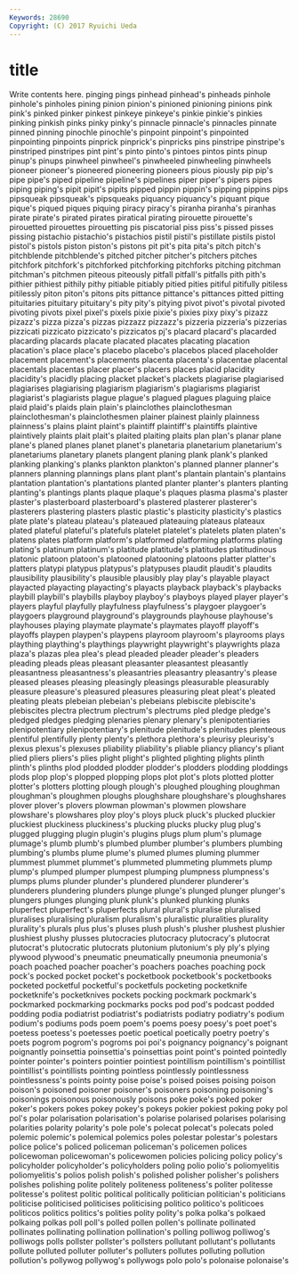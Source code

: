 ```yaml
---
Keywords: 28690 
Copyright: (C) 2017 Ryuichi Ueda
---
```


# title

Write contents here.
 pinging pings pinhead pinhead's pinheads
pinhole pinhole's pinholes pining pinion pinion's pinioned pinioning pinions pink
pink's pinked pinker pinkest pinkeye pinkeye's pinkie pinkie's pinkies pinking
pinkish pinks pinky pinky's pinnacle pinnacle's pinnacles pinnate pinned pinning
pinochle pinochle's pinpoint pinpoint's pinpointed pinpointing pinpoints pinprick pinprick's pinpricks
pins pinstripe pinstripe's pinstriped pinstripes pint pint's pinto pinto's pintoes
pintos pints pinup pinup's pinups pinwheel pinwheel's pinwheeled pinwheeling pinwheels
pioneer pioneer's pioneered pioneering pioneers pious piously pip pip's pipe
pipe's piped pipeline pipeline's pipelines piper piper's pipers pipes piping
piping's pipit pipit's pipits pipped pippin pippin's pipping pippins pips
pipsqueak pipsqueak's pipsqueaks piquancy piquancy's piquant pique pique's piqued piques
piquing piracy piracy's piranha piranha's piranhas pirate pirate's pirated pirates
piratical pirating pirouette pirouette's pirouetted pirouettes pirouetting pis piscatorial piss
piss's pissed pisses pissing pistachio pistachio's pistachios pistil pistil's pistillate
pistils pistol pistol's pistols piston piston's pistons pit pit's pita
pita's pitch pitch's pitchblende pitchblende's pitched pitcher pitcher's pitchers pitches
pitchfork pitchfork's pitchforked pitchforking pitchforks pitching pitchman pitchman's pitchmen piteous
piteously pitfall pitfall's pitfalls pith pith's pithier pithiest pithily pithy
pitiable pitiably pitied pities pitiful pitifully pitiless pitilessly piton piton's
pitons pits pittance pittance's pittances pitted pitting pituitaries pituitary pituitary's
pity pity's pitying pivot pivot's pivotal pivoted pivoting pivots pixel
pixel's pixels pixie pixie's pixies pixy pixy's pizazz pizazz's pizza
pizza's pizzas pizzazz pizzazz's pizzeria pizzeria's pizzerias pizzicati pizzicato pizzicato's
pizzicatos pj's placard placard's placarded placarding placards placate placated placates
placating placation placation's place place's placebo placebo's placebos placed placeholder
placement placement's placements placenta placenta's placentae placental placentals placentas placer
placer's placers places placid placidity placidity's placidly placing placket placket's
plackets plagiarise plagiarised plagiarises plagiarising plagiarism plagiarism's plagiarisms plagiarist plagiarist's
plagiarists plague plague's plagued plagues plaguing plaice plaid plaid's plaids
plain plain's plainclothes plainclothesman plainclothesman's plainclothesmen plainer plainest plainly plainness
plainness's plains plaint plaint's plaintiff plaintiff's plaintiffs plaintive plaintively plaints
plait plait's plaited plaiting plaits plan plan's planar plane plane's
planed planes planet planet's planetaria planetarium planetarium's planetariums planetary planets
plangent planing plank plank's planked planking planking's planks plankton plankton's
planned planner planner's planners planning plannings plans plant plant's plantain
plantain's plantains plantation plantation's plantations planted planter planter's planters planting
planting's plantings plants plaque plaque's plaques plasma plasma's plaster plaster's
plasterboard plasterboard's plastered plasterer plasterer's plasterers plastering plasters plastic plastic's
plasticity plasticity's plastics plate plate's plateau plateau's plateaued plateauing plateaus
plateaux plated plateful plateful's platefuls platelet platelet's platelets platen platen's
platens plates platform platform's platformed platforming platforms plating plating's platinum
platinum's platitude platitude's platitudes platitudinous platonic platoon platoon's platooned platooning
platoons platter platter's platters platypi platypus platypus's platypuses plaudit plaudit's
plaudits plausibility plausibility's plausible plausibly play play's playable playact playacted
playacting playacting's playacts playback playback's playbacks playbill playbill's playbills playboy
playboy's playboys played player player's players playful playfully playfulness playfulness's
playgoer playgoer's playgoers playground playground's playgrounds playhouse playhouse's playhouses playing
playmate playmate's playmates playoff playoff's playoffs playpen playpen's playpens playroom
playroom's playrooms plays plaything plaything's playthings playwright playwright's playwrights plaza
plaza's plazas plea plea's plead pleaded pleader pleader's pleaders pleading
pleads pleas pleasant pleasanter pleasantest pleasantly pleasantness pleasantness's pleasantries pleasantry
pleasantry's please pleased pleases pleasing pleasingly pleasings pleasurable pleasurably pleasure
pleasure's pleasured pleasures pleasuring pleat pleat's pleated pleating pleats plebeian
plebeian's plebeians plebiscite plebiscite's plebiscites plectra plectrum plectrum's plectrums pled
pledge pledge's pledged pledges pledging plenaries plenary plenary's plenipotentiaries plenipotentiary
plenipotentiary's plenitude plenitude's plenitudes plenteous plentiful plentifully plenty plenty's plethora
plethora's pleurisy pleurisy's plexus plexus's plexuses pliability pliability's pliable pliancy
pliancy's pliant plied pliers pliers's plies plight plight's plighted plighting
plights plinth plinth's plinths plod plodded plodder plodder's plodders plodding
ploddings plods plop plop's plopped plopping plops plot plot's plots
plotted plotter plotter's plotters plotting plough plough's ploughed ploughing ploughman
ploughman's ploughmen ploughs ploughshare ploughshare's ploughshares plover plover's plovers plowman
plowman's plowmen plowshare plowshare's plowshares ploy ploy's ploys pluck pluck's
plucked pluckier pluckiest pluckiness pluckiness's plucking plucks plucky plug plug's
plugged plugging plugin plugin's plugins plugs plum plum's plumage plumage's
plumb plumb's plumbed plumber plumber's plumbers plumbing plumbing's plumbs plume
plume's plumed plumes pluming plummer plummest plummet plummet's plummeted plummeting
plummets plump plump's plumped plumper plumpest plumping plumpness plumpness's plumps
plums plunder plunder's plundered plunderer plunderer's plunderers plundering plunders plunge
plunge's plunged plunger plunger's plungers plunges plunging plunk plunk's plunked
plunking plunks pluperfect pluperfect's pluperfects plural plural's pluralise pluralised pluralises
pluralising pluralism pluralism's pluralistic pluralities plurality plurality's plurals plus plus's
pluses plush plush's plusher plushest plushier plushiest plushy plusses plutocracies
plutocracy plutocracy's plutocrat plutocrat's plutocratic plutocrats plutonium plutonium's ply ply's
plying plywood plywood's pneumatic pneumatically pneumonia pneumonia's poach poached poacher
poacher's poachers poaches poaching pock pock's pocked pocket pocket's pocketbook
pocketbook's pocketbooks pocketed pocketful pocketful's pocketfuls pocketing pocketknife pocketknife's pocketknives
pockets pocking pockmark pockmark's pockmarked pockmarking pockmarks pocks pod pod's
podcast podded podding podia podiatrist podiatrist's podiatrists podiatry podiatry's podium
podium's podiums pods poem poem's poems poesy poesy's poet poet's
poetess poetess's poetesses poetic poetical poetically poetry poetry's poets pogrom
pogrom's pogroms poi poi's poignancy poignancy's poignant poignantly poinsettia poinsettia's
poinsettias point point's pointed pointedly pointer pointer's pointers pointier pointiest
pointillism pointillism's pointillist pointillist's pointillists pointing pointless pointlessly pointlessness pointlessness's
points pointy poise poise's poised poises poising poison poison's poisoned
poisoner poisoner's poisoners poisoning poisoning's poisonings poisonous poisonously poisons poke
poke's poked poker poker's pokers pokes pokey pokey's pokeys pokier
pokiest poking poky pol pol's polar polarisation polarisation's polarise polarised
polarises polarising polarities polarity polarity's pole pole's polecat polecat's polecats
poled polemic polemic's polemical polemics poles polestar polestar's polestars police
police's policed policeman policeman's policemen polices policewoman policewoman's policewomen policies
policing policy policy's policyholder policyholder's policyholders poling polio polio's poliomyelitis
poliomyelitis's polios polish polish's polished polisher polisher's polishers polishes polishing
polite politely politeness politeness's politer politesse politesse's politest politic political
politically politician politician's politicians politicise politicised politicises politicising politico politico's
politicoes politicos politics politics's polities polity polity's polka polka's polkaed
polkaing polkas poll poll's polled pollen pollen's pollinate pollinated pollinates
pollinating pollination pollination's polling polliwog polliwog's polliwogs polls pollster pollster's
pollsters pollutant pollutant's pollutants pollute polluted polluter polluter's polluters pollutes
polluting pollution pollution's pollywog pollywog's pollywogs polo polo's polonaise polonaise's
